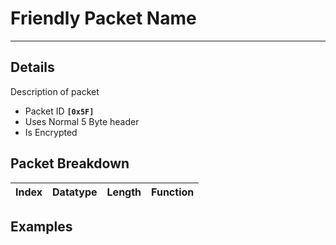 # Friendly Packet Name #

---


## Details ##

Description of packet
  * Packet ID **`[0x5F]`**
  * Uses Normal 5 Byte header
  * Is Encrypted

## Packet Breakdown ##
| Index | Datatype | Length | Function |
|:------|:---------|:-------|:---------|

## Examples ##